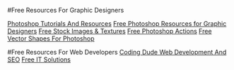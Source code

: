#Free Resources For Graphic Designers

[Photoshop Tutorials And Resources](http://www.psd-dude.com)
[Free Photoshop Resources for Graphic Designers](http://www.photoshopsupply.com)
[Free Stock Images & Textures](http://www.textures4photoshop.com)
[Free Photoshop Actions](http://www.actions4photoshop.com)
[Free Vector Shapes For Photoshop](http://www.shapesforphotoshop.com/)

#Free Resources For Web Developers
[Coding Dude Web Development And SEO](http://www.coding-dude.com)
[Free IT Solutions](http://www.freeitsolutions.com)